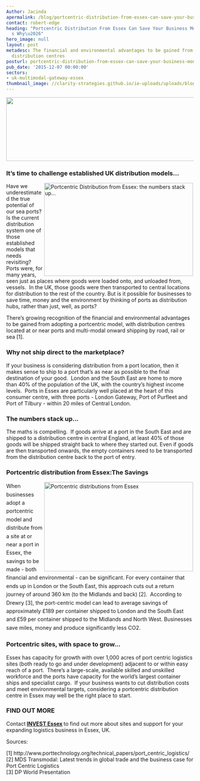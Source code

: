 ```yaml
---
Author: Jacinda
apermalink: /blog/portcentric-distribution-from-essex-can-save-your-business-money-heres-why
contact: robert-edge
heading: "Portcentric Distribution From Essex Can Save Your Business Money. Here\u2019\
  s Why\u2026"
hero_image: null
layout: post
metadesc: The financial and environmental advantages to be gained from portcentric
  distribution centres
posturl: portcentric-distribution-from-essex-can-save-your-business-money-heres-why
pub_date: '2015-12-07 00:00:00'
sectors:
- uk-multimodal-gateway-essex
thumbnail_image: //clarity-strategies.github.io/ie-uploads/uploads/blog/Ldn_gateway_rail_terminal_mini.jpg
---
```


<p><img alt='' src='//clarity-strategies.github.io/ie-uploads/uploads/general/UK-Multimodal-Gateway-Essex-Logo-RGB.jpg' style='width: 675px; height: 171px;'/></p><h3>It’s time to challenge established UK distribution models…</h3><p><img alt='Portcentric Distribution from Essex: the numbers stack up…' src='//clarity-strategies.github.io/ie-uploads/uploads/blog/Ldn_gateway_rail_terminal_400.jpg' style='width: 400px; height: 250px; margin-left: 2px; margin-right: 2px; float: right;'/></p><p>Have we underestimated the true potential of our sea ports?  Is the current distribution system one of those established models that needs revisiting?  Ports were, for many years, seen just as places where goods were loaded onto, and unloaded from, vessels.  In the UK, those goods were then transported to central locations for distribution to the rest of the country. But is it possible for businesses to save time, money and the environment by thinking of ports as distribution hubs, rather than just, well, as ports? </p><p>There’s growing recognition of the financial and environmental advantages to be gained from adopting a portcentric model, with distribution centres located at or near ports and multi-modal onward shipping by road, rail or sea [1].</p><h3>Why not ship direct to the marketplace?</h3><p>If your business is considering distribution from a port location, then it makes sense to ship to a port that’s as near as possible to the final destination of your good.  London and the South East are home to more than 40% of the population of the UK, with the country’s highest income levels.  Ports in Essex are particularly well placed at the heart of this consumer centre, with three ports - London Gateway, Port of Purfleet and Port of Tilbury - within 20 miles of Central London.</p><h3>The numbers stack up…</h3><p>The maths is compelling.  If goods arrive at a port in the South East and are shipped to a distribution centre in central England, at least 40% of those goods will be shipped straight back to where they started out. Even if goods are then transported onwards, the empty containers need to be transported from the distribution centre back to the port of entry. </p><h3>Portcentric distribution from Essex:The Savings</h3><p><img alt='Portcentric distributions from Essex' src='//clarity-strategies.github.io/ie-uploads/uploads/about/12_ports_portcentric_chart_2-meta-rgb_400.jpg' style='line-height: 20.8px; width: 400px; height: 240px; margin-left: 2px; margin-right: 2px; float: right;'/></p><p><span style='line-height: 1.6;'>When businesses adopt a portcentric model and distribute from a site at or near a port in Essex, the savings to be made - both financial and environmental - can be significant. For every container that ends up in London or the South East, this approach cuts out a return journey of around 360 km (to the Midlands and back) [2].  According to Drewry [3], the port-centric model can lead to average savings of approximately £189 per container shipped to London and the South East and £59 per container shipped to the Midlands and North West. Businesses save miles, money and produce significantly less CO2. </span></p><h3>Portcentric sites, with space to grow…</h3><p>Essex has capacity for growth with over 1,000 acres of port centric logistics sites (both ready to go and under development) adjacent to or within easy reach of a port.  There’s a large-scale, available skilled and unskilled workforce and the ports have capacity for the world’s largest container ships and specialist cargo.  If your business wants to cut distribution costs and meet environmental targets, considering a portcentric distribution centre in Essex may well be the right place to start.</p><h3>FIND OUT MORE</h3><p>Contact<strong> <a href='../index.html' target='_blank'>INVEST Essex</a> </strong>to find out more about sites and support for your expanding logistics business in Essex, UK.</p><p>Sources:</p><p>[1] http://www.porttechnology.org/technical_papers/port_centric_logistics/<br/>[2] MDS Transmodal: Latest trends in global trade and the business case for Port Centric Logistics<br/>[3] DP World Presentation</p>